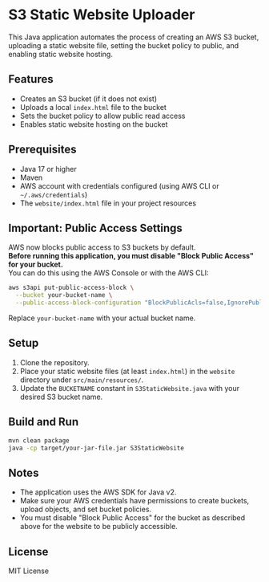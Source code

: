 # S3 Static Website Uploader

This Java application automates the process of creating an AWS S3 bucket, uploading a static website file, setting the bucket policy to public, and enabling static website hosting.

## Features

- Creates an S3 bucket (if it does not exist)
- Uploads a local `index.html` file to the bucket
- Sets the bucket policy to allow public read access
- Enables static website hosting on the bucket

## Prerequisites

- Java 17 or higher
- Maven
- AWS account with credentials configured (using AWS CLI or `~/.aws/credentials`)
- The `website/index.html` file in your project resources

## Important: Public Access Settings

AWS now blocks public access to S3 buckets by default.  
**Before running this application, you must disable "Block Public Access" for your bucket.**  
You can do this using the AWS Console or with the AWS CLI:

```sh
aws s3api put-public-access-block \
  --bucket your-bucket-name \
  --public-access-block-configuration "BlockPublicAcls=false,IgnorePublicAcls=false,BlockPublicPolicy=false,RestrictPublicBuckets=false"
```

Replace `your-bucket-name` with your actual bucket name.

## Setup

1. Clone the repository.
2. Place your static website files (at least `index.html`) in the `website` directory under `src/main/resources/`.
3. Update the `BUCKETNAME` constant in `S3StaticWebsite.java` with your desired S3 bucket name.

## Build and Run

```sh
mvn clean package
java -cp target/your-jar-file.jar S3StaticWebsite
```

## Notes

- The application uses the AWS SDK for Java v2.
- Make sure your AWS credentials have permissions to create buckets, upload objects, and set bucket policies.
- You must disable "Block Public Access" for the bucket as described above for the website to be publicly accessible.

## License
MIT License